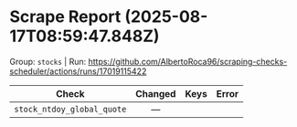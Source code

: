# Scrape Report (2025-08-17T08:59:47.848Z)

Group: `stocks`  |  Run: https://github.com/AlbertoRoca96/scraping-checks-scheduler/actions/runs/17019115422

| Check | Changed | Keys | Error |
|---|:---:|:--|:--|
| `stock_ntdoy_global_quote` | — |  |  |
